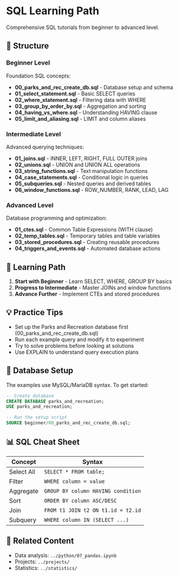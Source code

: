 # SQL Learning Path

Comprehensive SQL tutorials from beginner to advanced level.

## 📁 Structure

### Beginner Level
Foundation SQL concepts:

- **00_parks_and_rec_create_db.sql** - Database setup and schema
- **01_select_statement.sql** - Basic SELECT queries
- **02_where_statement.sql** - Filtering data with WHERE
- **03_group_by_order_by.sql** - Aggregation and sorting
- **04_having_vs_where.sql** - Understanding HAVING clause
- **05_limit_and_aliasing.sql** - LIMIT and column aliases

### Intermediate Level
Advanced querying techniques:

- **01_joins.sql** - INNER, LEFT, RIGHT, FULL OUTER joins
- **02_unions.sql** - UNION and UNION ALL operations
- **03_string_functions.sql** - Text manipulation functions
- **04_case_statements.sql** - Conditional logic in queries
- **05_subqueries.sql** - Nested queries and derived tables
- **06_window_functions.sql** - ROW_NUMBER, RANK, LEAD, LAG

### Advanced Level
Database programming and optimization:

- **01_ctes.sql** - Common Table Expressions (WITH clause)
- **02_temp_tables.sql** - Temporary tables and table variables
- **03_stored_procedures.sql** - Creating reusable procedures
- **04_triggers_and_events.sql** - Automated database actions

## 🎯 Learning Path

1. **Start with Beginner** - Learn SELECT, WHERE, GROUP BY basics
2. **Progress to Intermediate** - Master JOINs and window functions
3. **Advance Further** - Implement CTEs and stored procedures

## 💡 Practice Tips

- Set up the Parks and Recreation database first (00_parks_and_rec_create_db.sql)
- Run each example query and modify it to experiment
- Try to solve problems before looking at solutions
- Use EXPLAIN to understand query execution plans

## 🔧 Database Setup

The examples use MySQL/MariaDB syntax. To get started:

```sql
-- Create database
CREATE DATABASE parks_and_recreation;
USE parks_and_recreation;

-- Run the setup script
SOURCE beginner/00_parks_and_rec_create_db.sql;
```

## 📊 SQL Cheat Sheet

| Concept | Syntax |
|---------|--------|
| Select All | `SELECT * FROM table;` |
| Filter | `WHERE column = value` |
| Aggregate | `GROUP BY column HAVING condition` |
| Sort | `ORDER BY column ASC/DESC` |
| Join | `FROM t1 JOIN t2 ON t1.id = t2.id` |
| Subquery | `WHERE column IN (SELECT ...)` |

## 🔗 Related Content

- Data analysis: `../python/07_pandas.ipynb`
- Projects: `../projects/`
- Statistics: `../statistics/`
